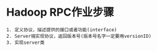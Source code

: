 Hadoop RPC作业步骤
===
~~~~
1. 定义协议，描述提供的接口或者功能(interface)
2. Server端实现协议，返回版本号(版本号名字一定要用versionID)
3. 实现server类
